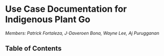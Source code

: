 # **Use Case Documentation for Indigenous Plant Go**

*Members: Patrick Fortaleza, J-Daveroen Bona, Wayne Lee, Aj Purugganan*

## Table of Contents
